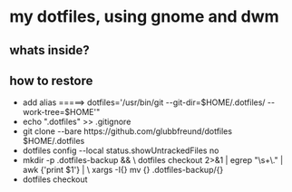 # my dotfiles, using gnome and dwm
## whats inside?
## how to restore
<ul>
<li>
  add alias =====> dotfiles='/usr/bin/git --git-dir=$HOME/.dotfiles/ --work-tree=$HOME'" 
</li>
<li>
  echo ".dotfiles" >> .gitignore   
</li>
<li>
  git clone --bare https://github.com/glubbfreund/dotfiles $HOME/.dotfiles
</li>
<li>
  dotfiles config --local status.showUntrackedFiles no
</li>
<li>
  mkdir -p .dotfiles-backup && \
  dotfiles checkout 2>&1 | egrep "\s+\." | awk {'print $1'} | \
  xargs -I{} mv {} .dotfiles-backup/{}
</li>
<li>
  dotfiles checkout
</li>
</ul>
